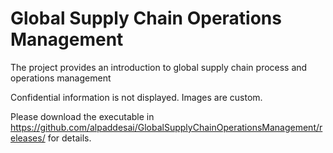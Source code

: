 # Global Supply Chain Operations Management

The project provides an introduction to global supply chain process and operations management

Confidential information is not displayed. Images are custom.

Please download the executable in https://github.com/alpaddesai/GlobalSupplyChainOperationsManagement/releases/ for details.


